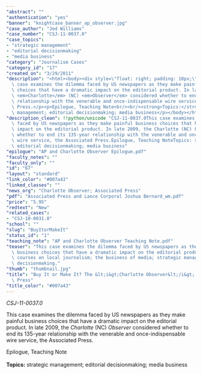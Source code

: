 ```yaml
---
"abstract": ""
"authentication": "yes"
"banner": "knightcase_banner_ap_observer.jpg"
"case_author": "Jed Williams"
"case_number": "CSJ-11-0037.0"
"case_topics":
- "strategic management"
- "editorial decisionmaking"
- "media business"
"category": "Journalism Cases"
"category_id": "17"
"created_on": "3/29/2011"
"description": "<html><body><div style=\"float: right; padding: 10px;\"></div><p><em>CSJ-11-0037.0</em></p><p>This\
  \ case examines the dilemma faced by US newspapers as they make painful business\
  \ choices that have a dramatic impact on the editorial product. In late 2009, the\
  \ <em>Charlotte</em> (NC) <em>Observer</em> considered whether to end its 135-year\
  \ relationship with the venerable and once-indispensable wire service, the Associated\
  \ Press.</p><p>Epilogue, Teaching Note<br/><br/><strong>Topics:</strong> strategic\
  \ management; editorial decisionmaking; media business</p></body></html>"
"description_clean": !!python/unicode "CSJ-11-0037.0This case examines the dilemma\
  \ faced by US newspapers as they make painful business choices that have a dramatic\
  \ impact on the editorial product. In late 2009, the Charlotte (NC) Observer considered\
  \ whether to end its 135-year relationship with the venerable and once-indispensable\
  \ wire service, the Associated Press.Epilogue, Teaching NoteTopics: strategic management;\
  \ editorial decisionmaking; media business"
"epilogue": "AP and Charlotte Observer Epilogue.pdf"
"faculty_notes": ""
"faculty_only": ""
"id": "67"
"layout": "standard"
"link_color": "#007a43"
"linked_classes": ""
"news_org": "Charlotte Observer; Associated Press"
"pdf": "Associated Press and Lance Corporal Joshua Bernard_wm.pdf"
"price": "5.95"
"redtext": "New"
"related_cases":
- "CSJ-10-0031.0"
"school": ""
"slug": "BuyItorMakeIt"
"status_id": "1"
"teaching_note": "AP and Charlotte Observer Teaching Note.pdf"
"teaser": "This case examines the dilemma faced by US newspapers as they make painful\
  \ business choices that have a dramatic impact on the editorial product. Use in\
  \ courses on local journalism; the business of media; strategic management; or editorial\
  \ decisionmaking."
"thumb": "thumbnail.jpg"
"title": "Buy It or Make It? The &lt;i&gt;Charlotte Observer&lt;/i&gt; and the Associated\
  \ Press"
"title_color": "#007a43"
---
```

<html><body><div style="float: right; padding: 10px;"></div><p><em>CSJ-11-0037.0</em></p><p>This case examines the dilemma faced by US newspapers as they make painful business choices that have a dramatic impact on the editorial product. In late 2009, the <em>Charlotte</em> (NC) <em>Observer</em> considered whether to end its 135-year relationship with the venerable and once-indispensable wire service, the Associated Press.</p><p>Epilogue, Teaching Note<br/><br/><strong>Topics:</strong> strategic management; editorial decisionmaking; media business</p></body></html>
